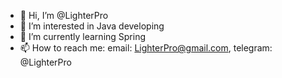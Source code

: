 - 👋 Hi, I’m @LighterPro
- 👀 I’m interested in Java developing
- 🌱 I’m currently learning Spring
- 📫 How to reach me: email: LighterPro@gmail.com, telegram: @LighterPro
